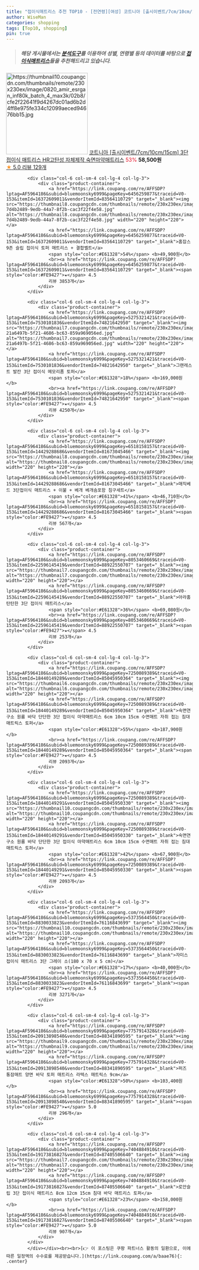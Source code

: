 ```yaml
---
title: "접이식매트리스 추천 TOP10 - [전연령][여성] 코트니아 [출시이벤트/7cm/10cm/15cm] 3단 접이식 매트리스 HR고탄성 자체제작 숙면마약매트리스"
author: WiseMan
categories: shopping
tags: [Top10, shopping]
pin: true
---
```


> ##### 해당 게시물에서는 [**분석도구**](https://itemscout.io/)를 이용하여 **성별**, **연령별** 등의 데이터를 바탕으로 [**접이식매트리스**](https://link.coupang.com/a/baae76)들을 추천해드리고 있습니다.
<div class="container"><div class="row">
            <div class="col-6 col-sm-4 col-lg-4 col-lg-3">
                <div class="product-container">
                    <a href="https://link.coupang.com/re/AFFSDP?lptag=AF5964186&subid=bluemoonsky6999&pageKey=8005885352&traceid=V0-153&itemId=22315573176&vendorItemId=89360967070" target="_blank"><img src="https://thumbnail10.coupangcdn.com/thumbnails/remote/230x230ex/image/0820_amir_esrgan_inf80k_batch_4_max3k/02b8/cfe2f22641f9d4267dc01ad6b2d4ff8e975fe334c12099aeced94676bb15.jpg" alt="https://thumbnail10.coupangcdn.com/thumbnails/remote/230x230ex/image/0820_amir_esrgan_inf80k_batch_4_max3k/02b8/cfe2f22641f9d4267dc01ad6b2d4ff8e975fe334c12099aeced94676bb15.jpg" width="220" height="220"></a>
                    <a href="https://link.coupang.com/re/AFFSDP?lptag=AF5964186&subid=bluemoonsky6999&pageKey=8005885352&traceid=V0-153&itemId=22315573176&vendorItemId=89360967070" target="_blank">코트니아 [출시이벤트/7cm/10cm/15cm] 3단 접이식 매트리스 HR고탄성 자체제작 숙면마약매트리스</a>
                    <span style="color:#E61328">53%</span> <b>58,500원</b>
                    <br><a href="https://link.coupang.com/re/AFFSDP?lptag=AF5964186&subid=bluemoonsky6999&pageKey=8005885352&traceid=V0-153&itemId=22315573176&vendorItemId=89360967070" target="_blank"><span style="color:#FE9427">★</span> 5.0
                    리뷰 129개</a>
                </div>
            </div>
            
            <div class="col-6 col-sm-4 col-lg-4 col-lg-3">
                <div class="product-container">
                    <a href="https://link.coupang.com/re/AFFSDP?lptag=AF5964186&subid=bluemoonsky6999&pageKey=6456259877&traceid=V0-153&itemId=16372609011&vendorItemId=83564110729" target="_blank"><img src="https://thumbnail8.coupangcdn.com/thumbnails/remote/230x230ex/image/retail/images/1281395663300906-7d4b2489-9edb-44a7-8f2b-cac3f22f4e58.jpg" alt="https://thumbnail8.coupangcdn.com/thumbnails/remote/230x230ex/image/retail/images/1281395663300906-7d4b2489-9edb-44a7-8f2b-cac3f22f4e58.jpg" width="220" height="220"></a>
                    <a href="https://link.coupang.com/re/AFFSDP?lptag=AF5964186&subid=bluemoonsky6999&pageKey=6456259877&traceid=V0-153&itemId=16372609011&vendorItemId=83564110729" target="_blank">홈잡스 9존 슬립 접이식 토퍼 매트리스 + 결합벨트</a>
                    <span style="color:#E61328">54%</span> <b>49,900원</b>
                    <br><a href="https://link.coupang.com/re/AFFSDP?lptag=AF5964186&subid=bluemoonsky6999&pageKey=6456259877&traceid=V0-153&itemId=16372609011&vendorItemId=83564110729" target="_blank"><span style="color:#FE9427">★</span> 4.5
                    리뷰 3853개</a>
                </div>
            </div>
            
            <div class="col-6 col-sm-4 col-lg-4 col-lg-3">
                <div class="product-container">
                    <a href="https://link.coupang.com/re/AFFSDP?lptag=AF5964186&subid=bluemoonsky6999&pageKey=5275321421&traceid=V0-153&itemId=7530101836&vendorItemId=74821642950" target="_blank"><img src="https://thumbnail7.coupangcdn.com/thumbnails/remote/230x230ex/image/retail/images/3033335392270342-21a6497b-5f21-4686-bc63-859a969056ed.jpg" alt="https://thumbnail7.coupangcdn.com/thumbnails/remote/230x230ex/image/retail/images/3033335392270342-21a6497b-5f21-4686-bc63-859a969056ed.jpg" width="220" height="220"></a>
                    <a href="https://link.coupang.com/re/AFFSDP?lptag=AF5964186&subid=bluemoonsky6999&pageKey=5275321421&traceid=V0-153&itemId=7530101836&vendorItemId=74821642950" target="_blank">그랜레스트 발칸 3단 접이식 메모리폼 토퍼</a>
                    <span style="color:#E61328">18%</span> <b>169,000원</b>
                    <br><a href="https://link.coupang.com/re/AFFSDP?lptag=AF5964186&subid=bluemoonsky6999&pageKey=5275321421&traceid=V0-153&itemId=7530101836&vendorItemId=74821642950" target="_blank"><span style="color:#FE9427">★</span> 4.5
                    리뷰 4250개</a>
                </div>
            </div>
            
            <div class="col-6 col-sm-4 col-lg-4 col-lg-3">
                <div class="product-container">
                    <a href="https://link.coupang.com/re/AFFSDP?lptag=AF5964186&subid=bluemoonsky6999&pageKey=6518158157&traceid=V0-153&itemId=14429288686&vendorItemId=81673045466" target="_blank"><img src="https://thumbnail8.coupangcdn.com/thumbnails/remote/230x230ex/image/rs_quotation_api/fzyiflhh/81a48a871a744e90a7ccd272c1d0edff.jpg" alt="https://thumbnail8.coupangcdn.com/thumbnails/remote/230x230ex/image/rs_quotation_api/fzyiflhh/81a48a871a744e90a7ccd272c1d0edff.jpg" width="220" height="220"></a>
                    <a href="https://link.coupang.com/re/AFFSDP?lptag=AF5964186&subid=bluemoonsky6999&pageKey=6518158157&traceid=V0-153&itemId=14429288686&vendorItemId=81673045466" target="_blank">매직베드 3단접이식 매트리스 + 이불 + 베개 베개솜포함 침구세트</a>
                    <span style="color:#E61328">41%</span> <b>46,710원</b>
                    <br><a href="https://link.coupang.com/re/AFFSDP?lptag=AF5964186&subid=bluemoonsky6999&pageKey=6518158157&traceid=V0-153&itemId=14429288686&vendorItemId=81673045466" target="_blank"><span style="color:#FE9427">★</span> 4.5
                    리뷰 567개</a>
                </div>
            </div>
            
            <div class="col-6 col-sm-4 col-lg-4 col-lg-3">
                <div class="product-container">
                    <a href="https://link.coupang.com/re/AFFSDP?lptag=AF5964186&subid=bluemoonsky6999&pageKey=8053460669&traceid=V0-153&itemId=22596145419&vendorItemId=88922550707" target="_blank"><img src="https://thumbnail7.coupangcdn.com/thumbnails/remote/230x230ex/image/0820_amir_esrgan_inf80k_batch_0_max3k/4949/2e37fd533dd95e4fbe652b85612564b6eb01d9666755b95b84cb728f556f.jpg" alt="https://thumbnail7.coupangcdn.com/thumbnails/remote/230x230ex/image/0820_amir_esrgan_inf80k_batch_0_max3k/4949/2e37fd533dd95e4fbe652b85612564b6eb01d9666755b95b84cb728f556f.jpg" width="220" height="220"></a>
                    <a href="https://link.coupang.com/re/AFFSDP?lptag=AF5964186&subid=bluemoonsky6999&pageKey=8053460669&traceid=V0-153&itemId=22596145419&vendorItemId=88922550707" target="_blank">아라홈 탄탄한 3단 접이식 매트리스</a>
                    <span style="color:#E61328">36%</span> <b>69,080원</b>
                    <br><a href="https://link.coupang.com/re/AFFSDP?lptag=AF5964186&subid=bluemoonsky6999&pageKey=8053460669&traceid=V0-153&itemId=22596145419&vendorItemId=88922550707" target="_blank"><span style="color:#FE9427">★</span> 4.5
                    리뷰 253개</a>
                </div>
            </div>
            
            <div class="col-6 col-sm-4 col-lg-4 col-lg-3">
                <div class="product-container">
                    <a href="https://link.coupang.com/re/AFFSDP?lptag=AF5964186&subid=bluemoonsky6999&pageKey=7250089389&traceid=V0-153&itemId=18440149289&vendorItemId=85045950364" target="_blank"><img src="https://thumbnail6.coupangcdn.com/thumbnails/remote/230x230ex/image/vendor_inventory/ec9d/87df7b0abde6b983c84c6b6402464a5a5fabccccfc963983422caafbe403.jpg" alt="https://thumbnail6.coupangcdn.com/thumbnails/remote/230x230ex/image/vendor_inventory/ec9d/87df7b0abde6b983c84c6b6402464a5a5fabccccfc963983422caafbe403.jpg" width="220" height="220"></a>
                    <a href="https://link.coupang.com/re/AFFSDP?lptag=AF5964186&subid=bluemoonsky6999&pageKey=7250089389&traceid=V0-153&itemId=18440149289&vendorItemId=85045950364" target="_blank">숙면연구소 원룸 바닥 단단한 3단 접이식 마약매트리스 6cm 10cm 15cm 수면매트 자취 접는 침대 매트릭스 토퍼</a>
                    <span style="color:#E61328">55%</span> <b>187,900원</b>
                    <br><a href="https://link.coupang.com/re/AFFSDP?lptag=AF5964186&subid=bluemoonsky6999&pageKey=7250089389&traceid=V0-153&itemId=18440149289&vendorItemId=85045950364" target="_blank"><span style="color:#FE9427">★</span> 4.5
                    리뷰 2093개</a>
                </div>
            </div>
            
            <div class="col-6 col-sm-4 col-lg-4 col-lg-3">
                <div class="product-container">
                    <a href="https://link.coupang.com/re/AFFSDP?lptag=AF5964186&subid=bluemoonsky6999&pageKey=7250089389&traceid=V0-153&itemId=18440149291&vendorItemId=85045950330" target="_blank"><img src="https://thumbnail10.coupangcdn.com/thumbnails/remote/230x230ex/image/0820_amir_esrgan_inf80k_batch_0_max3k/1e33/2c5b607841916516ea5a75ffcc83407a43144bc44b70591155f5140a5a47.jpg" alt="https://thumbnail10.coupangcdn.com/thumbnails/remote/230x230ex/image/0820_amir_esrgan_inf80k_batch_0_max3k/1e33/2c5b607841916516ea5a75ffcc83407a43144bc44b70591155f5140a5a47.jpg" width="220" height="220"></a>
                    <a href="https://link.coupang.com/re/AFFSDP?lptag=AF5964186&subid=bluemoonsky6999&pageKey=7250089389&traceid=V0-153&itemId=18440149291&vendorItemId=85045950330" target="_blank">숙면연구소 원룸 바닥 단단한 3단 접이식 마약매트리스 6cm 10cm 15cm 수면매트 자취 접는 침대 매트릭스 토퍼</a>
                    <span style="color:#E61328">42%</span> <b>67,900원</b>
                    <br><a href="https://link.coupang.com/re/AFFSDP?lptag=AF5964186&subid=bluemoonsky6999&pageKey=7250089389&traceid=V0-153&itemId=18440149291&vendorItemId=85045950330" target="_blank"><span style="color:#FE9427">★</span> 4.5
                    리뷰 2093개</a>
                </div>
            </div>
            
            <div class="col-6 col-sm-4 col-lg-4 col-lg-3">
                <div class="product-container">
                    <a href="https://link.coupang.com/re/AFFSDP?lptag=AF5964186&subid=bluemoonsky6999&pageKey=5373564450&traceid=V0-153&itemId=8830033823&vendorItemId=76116843699" target="_blank"><img src="https://thumbnail10.coupangcdn.com/thumbnails/remote/230x230ex/image/rs_quotation_api/v0weajv2/2508bfa3cc144056a204ab246789472c.jpg" alt="https://thumbnail10.coupangcdn.com/thumbnails/remote/230x230ex/image/rs_quotation_api/v0weajv2/2508bfa3cc144056a204ab246789472c.jpg" width="220" height="220"></a>
                    <a href="https://link.coupang.com/re/AFFSDP?lptag=AF5964186&subid=bluemoonsky6999&pageKey=5373564450&traceid=V0-153&itemId=8830033823&vendorItemId=76116843699" target="_blank">자미스 접이식 매트리스 3단 그레이 소(180 x 70 x 5 cm)</a>
                    <span style="color:#E61328">17%</span> <b>40,000원</b>
                    <br><a href="https://link.coupang.com/re/AFFSDP?lptag=AF5964186&subid=bluemoonsky6999&pageKey=5373564450&traceid=V0-153&itemId=8830033823&vendorItemId=76116843699" target="_blank"><span style="color:#FE9427">★</span> 4.5
                    리뷰 3271개</a>
                </div>
            </div>
            
            <div class="col-6 col-sm-4 col-lg-4 col-lg-3">
                <div class="product-container">
                    <a href="https://link.coupang.com/re/AFFSDP?lptag=AF5964186&subid=bluemoonsky6999&pageKey=7757914328&traceid=V0-153&itemId=20913898540&vendorItemId=88341890595" target="_blank"><img src="https://thumbnail9.coupangcdn.com/thumbnails/remote/230x230ex/image/vendor_inventory/1846/0aca73d8719ca2339ee93e0692b1541650e253b43913126785205247183c.png" alt="https://thumbnail9.coupangcdn.com/thumbnails/remote/230x230ex/image/vendor_inventory/1846/0aca73d8719ca2339ee93e0692b1541650e253b43913126785205247183c.png" width="220" height="220"></a>
                    <a href="https://link.coupang.com/re/AFFSDP?lptag=AF5964186&subid=bluemoonsky6999&pageKey=7757914328&traceid=V0-153&itemId=20913898540&vendorItemId=88341890595" target="_blank">퍼즈 통잠매트 양면 바닥 토퍼 매트리스 라텍스 매트릭스 9cm</a>
                    <span style="color:#E61328">50%</span> <b>103,400원</b>
                    <br><a href="https://link.coupang.com/re/AFFSDP?lptag=AF5964186&subid=bluemoonsky6999&pageKey=7757914328&traceid=V0-153&itemId=20913898540&vendorItemId=88341890595" target="_blank"><span style="color:#FE9427">★</span> 5.0
                    리뷰 296개</a>
                </div>
            </div>
            
            <div class="col-6 col-sm-4 col-lg-4 col-lg-3">
                <div class="product-container">
                    <a href="https://link.coupang.com/re/AFFSDP?lptag=AF5964186&subid=bluemoonsky6999&pageKey=7404884910&traceid=V0-153&itemId=19173816827&vendorItemId=87405506640" target="_blank"><img src="https://thumbnail7.coupangcdn.com/thumbnails/remote/230x230ex/image/vendor_inventory/1971/a00c583959c3baf3b914f71cfe83fe5a17ec47c82fc2dced19e47207de95.jpg" alt="https://thumbnail7.coupangcdn.com/thumbnails/remote/230x230ex/image/vendor_inventory/1971/a00c583959c3baf3b914f71cfe83fe5a17ec47c82fc2dced19e47207de95.jpg" width="220" height="220"></a>
                    <a href="https://link.coupang.com/re/AFFSDP?lptag=AF5964186&subid=bluemoonsky6999&pageKey=7404884910&traceid=V0-153&itemId=19173816827&vendorItemId=87405506640" target="_blank">로안슬립 3단 접이식 매트리스 8cm 12cm 15cm 침대 바닥 매트리스 토퍼</a>
                    <span style="color:#E61328">23%</span> <b>158,000원</b>
                    <br><a href="https://link.coupang.com/re/AFFSDP?lptag=AF5964186&subid=bluemoonsky6999&pageKey=7404884910&traceid=V0-153&itemId=19173816827&vendorItemId=87405506640" target="_blank"><span style="color:#FE9427">★</span> 5.0
                    리뷰 907개</a>
                </div>
            </div>
            </div></div><br><br>[👉 이 포스팅은 쿠팡 파트너스 활동의 일환으로, 이에 따른 일정액의 수수료를 제공받습니다.](https://link.coupang.com/a/baae76){: .center}